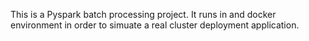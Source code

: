 This is a Pyspark batch processing project. It runs in and docker environment in order to simuate a real cluster deployment application.
